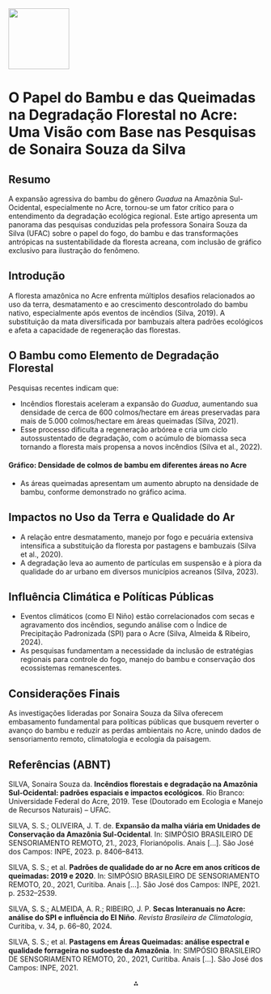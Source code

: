 <img src="https://r2cdn.perplexity.ai/pplx-full-logo-primary-dark%402x.png" class="logo" width="120"/>

# O Papel do Bambu e das Queimadas na Degradação Florestal no Acre: Uma Visão com Base nas Pesquisas de Sonaira Souza da Silva

## Resumo

A expansão agressiva do bambu do gênero *Guadua* na Amazônia Sul-Ocidental, especialmente no Acre, tornou-se um fator crítico para o entendimento da degradação ecológica regional. Este artigo apresenta um panorama das pesquisas conduzidas pela professora Sonaira Souza da Silva (UFAC) sobre o papel do fogo, do bambu e das transformações antrópicas na sustentabilidade da floresta acreana, com inclusão de gráfico exclusivo para ilustração do fenômeno.

## Introdução

A floresta amazônica no Acre enfrenta múltiplos desafios relacionados ao uso da terra, desmatamento e ao crescimento descontrolado do bambu nativo, especialmente após eventos de incêndios (Silva, 2019). A substituição da mata diversificada por bambuzais altera padrões ecológicos e afeta a capacidade de regeneração das florestas.

## O Bambu como Elemento de Degradação Florestal

Pesquisas recentes indicam que:

- Incêndios florestais aceleram a expansão do *Guadua*, aumentando sua densidade de cerca de 600 colmos/hectare em áreas preservadas para mais de 5.000 colmos/hectare em áreas queimadas (Silva, 2021).
- Esse processo dificulta a regeneração arbórea e cria um ciclo autossustentado de degradação, com o acúmulo de biomassa seca tornando a floresta mais propensa a novos incêndios (Silva et al., 2022).


#### Gráfico: Densidade de colmos de bambu em diferentes áreas no Acre

- As áreas queimadas apresentam um aumento abrupto na densidade de bambu, conforme demonstrado no gráfico acima.


## Impactos no Uso da Terra e Qualidade do Ar

- A relação entre desmatamento, manejo por fogo e pecuária extensiva intensifica a substituição da floresta por pastagens e bambuzais (Silva et al., 2020).
- A degradação leva ao aumento de partículas em suspensão e à piora da qualidade do ar urbano em diversos municípios acreanos (Silva, 2023).


## Influência Climática e Políticas Públicas

- Eventos climáticos (como El Niño) estão correlacionados com secas e agravamento dos incêndios, segundo análise com o Índice de Precipitação Padronizada (SPI) para o Acre (Silva, Almeida \& Ribeiro, 2024).
- As pesquisas fundamentam a necessidade da inclusão de estratégias regionais para controle do fogo, manejo do bambu e conservação dos ecossistemas remanescentes.


## Considerações Finais

As investigações lideradas por Sonaira Souza da Silva oferecem embasamento fundamental para políticas públicas que busquem reverter o avanço do bambu e reduzir as perdas ambientais no Acre, unindo dados de sensoriamento remoto, climatologia e ecologia da paisagem.

## Referências (ABNT)

SILVA, Sonaira Souza da. **Incêndios florestais e degradação na Amazônia Sul-Ocidental: padrões espaciais e impactos ecológicos**. Rio Branco: Universidade Federal do Acre, 2019. Tese (Doutorado em Ecologia e Manejo de Recursos Naturais) – UFAC.

SILVA, S. S.; OLIVEIRA, J. T. de. **Expansão da malha viária em Unidades de Conservação da Amazônia Sul-Ocidental**. In: SIMPÓSIO BRASILEIRO DE SENSORIAMENTO REMOTO, 21., 2023, Florianópolis. Anais [...]. São José dos Campos: INPE, 2023. p. 8406–8413.

SILVA, S. S.; et al. **Padrões de qualidade do ar no Acre em anos críticos de queimadas: 2019 e 2020**. In: SIMPÓSIO BRASILEIRO DE SENSORIAMENTO REMOTO, 20., 2021, Curitiba. Anais [...]. São José dos Campos: INPE, 2021. p. 2532–2539.

SILVA, S. S.; ALMEIDA, A. R.; RIBEIRO, J. P. **Secas Interanuais no Acre: análise do SPI e influência do El Niño**. *Revista Brasileira de Climatologia*, Curitiba, v. 34, p. 66–80, 2024.

SILVA, S. S.; et al. **Pastagens em Áreas Queimadas: análise espectral e qualidade forrageira no sudoeste da Amazônia**. In: SIMPÓSIO BRASILEIRO DE SENSORIAMENTO REMOTO, 20., 2021, Curitiba. Anais [...]. São José dos Campos: INPE, 2021.

<div style="text-align: center">⁂</div>

[^1]: https://ppl-ai-code-interpreter-files.s3.amazonaws.com/web/direct-files/86f56c9b3fb0c40c29d4da4cf843601e/cc7bae26-55df-4582-abc9-4fba7ac44b86/d5035e51.png

